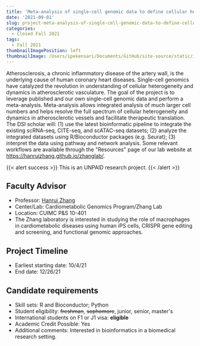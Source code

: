 ```yaml
---
title: 'Meta-analysis of single-cell genomic data to define cellular heterogeneity and dynamics in atherosclerotic vasculature'
date: '2021-09-01'
slug: project-meta-analysis-of-single-cell-genomic-data-to-define-cellular-heterogeneity-and-dynamics-in-atherosclerotic-vasculature
categories:
  - Closed Fall 2021
tags:
  - Fall 2021
thumbnailImagePosition: left
thumbnailImage: /Users/ipekensari/Documents/GitHub/site-source/static/img/construction.png
---
```

Atherosclerosis, a chronic inflammatory disease of the artery wall, is the underlying cause of human coronary heart diseases. Single-cell genomics have catalyzed the revolution in understanding of cellular heterogeneity and dynamics in atherosclerotic vasculature. The goal of the project is to leverage published and our own single-cell genomic data and perform a meta-analysis. Meta-analysis allows integrated analysis of much larger cell numbers and helps resolve the full spectrum of cellular heterogeneity and dynamics in atherosclerotic vessels and facilitate therapeutic translation. The DSI scholar will: (1) use the latest bioinformatic pipeline to integrate the existing scRNA-seq, CITE-seq, and scATAC-seq datasets; (2) analyze the integrated datasets using R/Bioconductor packages (e.g. Seurat); (3) interpret the data using pathway and network analysis. Some relevant workflows are available through the "Resources" page of our lab website at https://hanruizhang.github.io/zhanglab/.

<!--more-->

{{< alert success >}}
This is an UNPAID research project.
{{< /alert >}}

## Faculty Advisor
+ Professor: [Hanrui Zhang](https://hanruizhang.github.io/zhanglab/)
+ Center/Lab: Cardiometabolic Genomics Program/Zhang Lab
+ Location: CUIMC P&S 10-401
+ The Zhang laboratory is interested in studying the role of macrophages in cardiometabolic diseases using human iPS cells, CRISPR gene editing and screening, and functional genomic approaches.

## Project Timeline
+ Earliest starting date: 10/4/21
+ End date: 12/26/21

## Candidate requirements
+ Skill sets: R and Bioconductor; Python
+ Student eligibility: ~~freshman~~, ~~sophomore~~, junior, senior, master's
+ International students on F1 or J1 visa: **eligible**
+ Academic Credit Possible: Yes
+ Additional comments: Interested in bioinformatics in a biomedical research setting.

